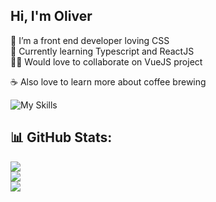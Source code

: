 ## Hi, I'm Oliver
🔭 I’m a front end developer loving CSS  
🌱 Currently learning Typescript and ReactJS  
💪🏻 Would love to collaborate on VueJS project

☕️ Also love to learn more about coffee brewing

![My Skills](https://skillicons.dev/icons?i=html,css,sass,js,nodejs,vue,express,php,mysql,linux,ai)

## 📊 GitHub Stats:
![](https://github-readme-stats.vercel.app/api?username=oliver139&theme=tokyonight&hide_border=true&include_all_commits=false&count_private=false)  
![](https://github-readme-streak-stats.herokuapp.com/?user=oliver139&theme=tokyonight&hide_border=true)  
![](https://github-readme-stats.vercel.app/api/top-langs/?username=oliver139&theme=tokyonight&hide_border=true&include_all_commits=false&count_private=false&layout=compact)

<!-- ## 💰 You can help me by Donating
[![PayPal](https://img.shields.io/badge/PayPal-00457C?style=for-the-badge&logo=paypal&logoColor=white)](https://paypal.me/OliverHei)  -->

  
<!-- Proudly created with GPRM ( https://gprm.itsvg.in ) -->
